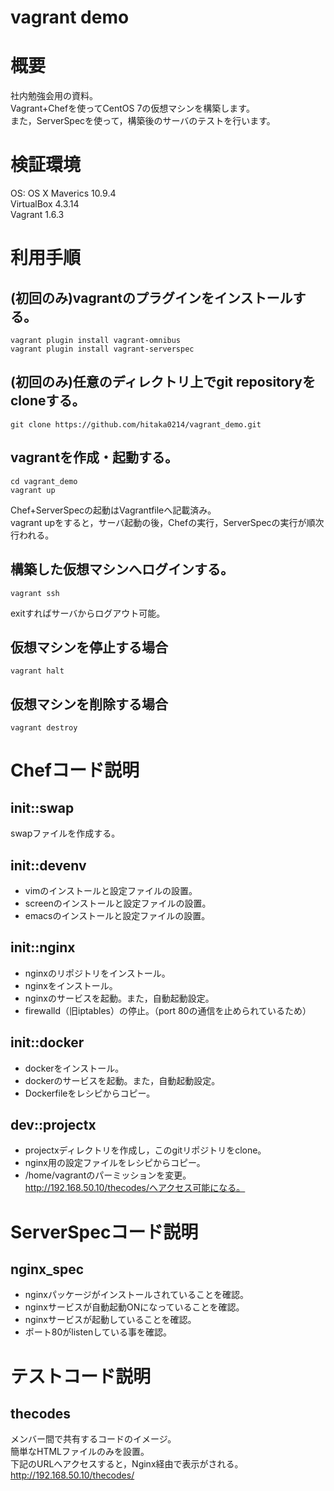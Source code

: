 vagrant demo
============

# 概要
社内勉強会用の資料。  
Vagrant+Chefを使ってCentOS 7の仮想マシンを構築します。  
また，ServerSpecを使って，構築後のサーバのテストを行います。

# 検証環境
OS: OS X Maverics 10.9.4  
VirtualBox 4.3.14  
Vagrant 1.6.3  

# 利用手順
## (初回のみ)vagrantのプラグインをインストールする。
```
vagrant plugin install vagrant-omnibus
vagrant plugin install vagrant-serverspec
```

## (初回のみ)任意のディレクトリ上でgit repositoryをcloneする。
```
git clone https://github.com/hitaka0214/vagrant_demo.git
```

## vagrantを作成・起動する。
```
cd vagrant_demo
vagrant up
```
Chef+ServerSpecの起動はVagrantfileへ記載済み。  
vagrant upをすると，サーバ起動の後，Chefの実行，ServerSpecの実行が順次行われる。

## 構築した仮想マシンへログインする。
```
vagrant ssh
```
exitすればサーバからログアウト可能。

## 仮想マシンを停止する場合
```
vagrant halt
```

## 仮想マシンを削除する場合
```
vagrant destroy
```

# Chefコード説明
## init::swap
swapファイルを作成する。

## init::devenv
* vimのインストールと設定ファイルの設置。
* screenのインストールと設定ファイルの設置。
* emacsのインストールと設定ファイルの設置。

## init::nginx
* nginxのリポジトリをインストール。
* nginxをインストール。
* nginxのサービスを起動。また，自動起動設定。
* firewalld（旧iptables）の停止。（port 80の通信を止められているため）

## init::docker
* dockerをインストール。
* dockerのサービスを起動。また，自動起動設定。
* Dockerfileをレシピからコピー。

## dev::projectx
* projectxディレクトリを作成し，このgitリポジトリをclone。
* nginx用の設定ファイルをレシピからコピー。
* /home/vagrantのパーミッションを変更。  
http://192.168.50.10/thecodes/へアクセス可能になる。

# ServerSpecコード説明
## nginx_spec
* nginxパッケージがインストールされていることを確認。
* nginxサービスが自動起動ONになっていることを確認。
* nginxサービスが起動していることを確認。
* ポート80がlistenしている事を確認。


# テストコード説明
## thecodes
メンバー間で共有するコードのイメージ。  
簡単なHTMLファイルのみを設置。  
下記のURLへアクセスすると，Nginx経由で表示がされる。  
http://192.168.50.10/thecodes/
